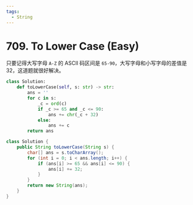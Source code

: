 ```yaml
---
tags:
  - String
---
```


# 709. To Lower Case (Easy)

只要记得大写字母 `A-Z` 的 ASCII 码区间是 `65-90`，大写字母和小写字母的差值是 32，这道题就很好解决。

```python
class Solution:
    def toLowerCase(self, s: str) -> str:
        ans = ''
        for c in s:
            _c = ord(c)
            if _c >= 65 and _c <= 90:
                ans += chr(_c + 32)
            else:
                ans += c
        return ans
```

```java
class Solution {
    public String toLowerCase(String s) {
        char[] ans = s.toCharArray();
        for (int i = 0; i < ans.length; i++) {
            if (ans[i] >= 65 && ans[i] <= 90) {
                ans[i] += 32;
            }
        }
        return new String(ans);
    }
}
```
